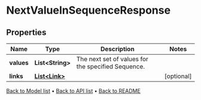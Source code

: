

# NextValueInSequenceResponse


## Properties

| Name | Type | Description | Notes |
|------------ | ------------- | ------------- | -------------|
|**values** | **List&lt;String&gt;** | The next set of values for the specified Sequence. |  |
|**links** | [**List&lt;Link&gt;**](Link.md) |  |  [optional] |



[Back to Model list](../README.md#documentation-for-models) &#8226; [Back to API list](../README.md#documentation-for-api-endpoints) &#8226; [Back to README](../README.md)


